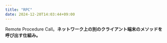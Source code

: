```yaml
---
title: "RPC"
date: 2024-12-20T14:03:44+09:00
---
```

Remote Procedure Call。**ネットワーク上の別のクライアント端末のメソッドを呼び出す仕組み。** 
